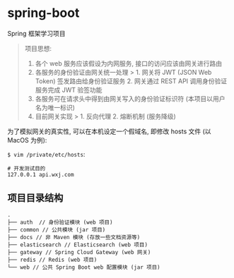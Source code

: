 # spring-boot

Spring 框架学习项目

> 项目思想:
> 1. 各个 web 服务应该假设为内网服务, 接口的访问应该由网关进行路由
> 2. 各服务的身份验证由网关统一处理
     >    1. 网关将 JWT (JSON Web Token) 签发路由给身份验证服务
>    2. 网关通过 REST API 调用身份验证服务完成 JWT 验签功能
> 3. 各服务可在请求头中得到由网关写入的身份验证标识符 (本项目以用户名为唯一标识)
> 4. 目前网关实现
     >    1. 反向代理
>    2. 熔断机制 (服务降级)

为了模拟网关的真实性, 可以在本机设定一个假域名, 即修改 hosts 文件 (以 MacOS 为例):

`$ vim /private/etc/hosts`:

```
# 开发测试目的
127.0.0.1 api.wxj.com
```

## 项目目录结构

```
.
├── auth  // 身份验证模块 (web 项目)
├── common // 公共模块 (jar 项目)
├── docs // 非 Maven 模块 (存放一些文档资源等)
├── elasticsearch // Elasticsearch (web 项目)
├── gateway // Spring Cloud Gateway (web 网关)
├── redis // Redis (web 项目)
└── web // 公共 Spring Boot web 配置模块 (jar 项目)
```
